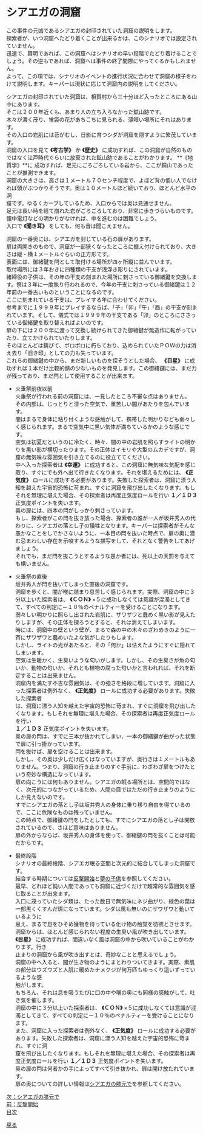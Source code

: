 # シアエガの洞窟  

この事件の元凶であるシアエガの封印されていた洞窟の説明をします。  
探索者が、いつ洞窟へたどり着くことが出来るかは、このシナリオでは設定されていません。  
迅速で、賢明であれば、この洞窟へはシナリオの早い段階でたどり着けることでしょう。その逆もであれば、洞窟へは事件の終了間際にやってくるかもしれません。  
よって、この項では、シナリオのイベントの進行状況に合わせて洞窟の様子をわけて説明します。キーパーは現状に応じて洞窟内の説明をしてください。  

シアエガの封印されていた洞窟は、相賀村から三十分ほど入ったところにある山中にあります。  
そこは２００年近くも、あまり人の立ち入らなかった鉱山跡です。  
木々が濃く茂り、蛍袋の花があちこちに見られる、薄暗い場所にそれはあります。  
その入口の岩肌には苔がむし、日影に育つシダが洞窟を隠すように繁茂しています。  
洞窟の入口を見て **《考古学》** か **《歴史》** に成功すれば、この洞窟が自然のものではなく江戸時代ぐらいに放棄された鉱山跡であることがわかります。 **《地質学》**に
成功すれば、足元にごろごろしている岩から、ここが銅山であったことが推測できます。  
洞窟の大きさは、高さは１メートル７０センチ程度で、よほど背の低い人でなければ頭がぶつかりそうです。奥は１０メートルほど続いており、ほとんど水平の洞  
窟です。ゆるくカーブしているため、入口からでは奥は見通せません。  
足元は長い時を経て崩れた岩がごろごろしており、非常に歩きづらいものです。  
懐中電灯などの明かりがなければ、中を進むのは困難でしょう。  
入口で **《聞き耳》** をしても、何も音は聞こえません。  

洞窟の一番奥には、シアエガを封じている石の扉があります。  
扉は両開きのもので、洞窟が一部狭くなったところに据え付けられており、大きさは縦・横１メートルぐらいの正方形です。  
表面には、御緒鍵を閂として取付ける場所が四ヶ所縦に並んでいます。  
取付場所には３年おきに四種類の干支が浅浮き彫りにされています。  
緒締役の子供は、その年の干支の刻まれた場所に刺さっている御緒鍵を交換します。祭は３年に一度執り行われるので、今年の干支に刺さっている御緒鍵は１２年前の一番古いものということになるのです。  
ここに刻まれている干支は、プレイする年に合わせてください。  
参考までに１９９９年にプレイするならば、「子」「卯」「午」「酉」の干支が刻まれています。そして、儀式では１９９９年の干支である「卯」のところにささっている御緒鍵を取り替えればよいのです。  
扉の下には２００年に渡って交換し続けられてきた御緒鍵が無造作に転がっていたり、立てかけられていたりします。  
そのほとんどは錆びて、ボロボロに朽ちており、込められていたＰＯＷの力は消え去り「旧き印」としての力も失っています。  
これらの御緒鍵の中から、まだ新しいものを探そうとした場合、 **《目星》** に成功すれば１本だけ比較的錆の少ないものを発見します。この御緒鍵には、まだ力が残っており、まだ閂として使用することが出来ます。  

* 火垂祭前夜以前  
火垂祭が行われる前の洞窟には、一見したところ不審な点はありません。  
その内部は、じっとりと湿った空気で、重苦しい闇があたりを包んでいます。  
闇はまるで身体に粘り付くような感触がして、携帯した明かりなども弱々しく感じられます。まるで空気中に黒い気体が満ちているかのような感じです。  
空気は初夏だというのに冷たく、時々、闇の中の岩肌を照らすライトの明かりを黒い影が横切ったります。その正体はイモリや大型のムカデですが、洞窟の無気味な雰囲気を引き立てるのに役立ててください。  
中へ入った探索者は **《幸運》** に成功すると、この洞窟に無気味な気配を感じ取り、すぐにでも外へ出て行きたくなります。それを堪えるためには、 **《正気度》** ロールに成功する必要があります。失敗した探索者は、洞窟に漂う人知を越えた宇宙的恐怖に苛まれ、すぐに洞窟を飛び出したくなります。もしそれを無理に堪えた場合、その探索者は再度正気度ロールを行い **１／１Ｄ３** 正気度ポイントを失います。  
奥の扉には、四本の閂がしっかり刺さっています。  
もし、探索者がこの閂を抜き放った場合、探索者の誰が一人が坂井秀人の代わりに、シアエガの落とし子の犠牲となります。キーパーは探索者がそんな愚かなことをしでかさないように、一本目の閂を抜いた時点で、扉の奥に潜む忌まわしい存在を示唆するような描写をして、それとなく警告をしてあげましょう。  
それでも、まだ閂を抜こうとするような愚か者には、死以上の天罰を与えても構いません。  

* 火垂祭の直後  
坂井秀人が閂を抜いてしまった直後の洞窟です。  
洞窟を歩くと、闇が喉に詰まり息苦しく感じられます。実際、洞窟の中に３分以上いた探索者は、 **《ＣＯＮ》** ×５に成功しなくては意識が混濁としてきて、すべての判定に－１０％のペナルティーを受けることになります。  
弱々しい明かりに照らし出された岩肌に、ザワザワと蠢めく黒い影が見えたりしますが、その正体を探ろうとすると、それは消えてしまいます。  
時には、洞窟中の壁という壁が、まるで森の中の木々のざわめきのように一斉にザワザワと蠢めいたよな気がしたりもします。  
しかし、ライトの光があたると、その「何か」は怯えたようにすぐに隠れてしまいます。  
空気は生暖かく、生臭いような匂いがします。しかし、その生臭さが魚の匂いか、動物の匂いか、それとも植物の腐った匂いかと言われれば、それを断定することは出来ません。  
洞窟内を満たす不吉な雰囲気は、その強さを格段に増しています。洞窟に入った探索者は例外なく、 **《正気度》** ロールに成功する必要があります。失敗した探索者  
は、洞窟に漂う人知を越えた宇宙的恐怖に苛まれ、すぐに洞窟を飛び出したくなります。もしそれを無理に堪えた場合、その探索者は再度正気度ロールを行い  
 **１／１Ｄ３** 正気度ポイントを失います。  
奥の扉の閂は、すでに三本が抜かれてしまい、一本の御緒鍵が曲がった状態で扉に引っ掛かっています。  
閂を抜けば、扉を空けることは出来ます。  
しかし、その奥は少しだけ広くはなっていますが、奥行きは１メートルもありません。つまり、洞窟の行き止まりのすぐ手前に、わざわざ扉をつけたという奇妙な構造になっています。  
扉の向こうには何もありません。シアエガの眠る場所とは、空間的ではなく、次元的につながっているため、人間の目ではただの行き止まりのようにしか見えないのです。  
すでにシアエガの落とし子は坂井秀人の身体に乗り移り自由を得ているので、ここに危険なものは残っていません。  
この時点で、御緒鍵の閂をしたとしても、すでにシアエガの落とし子は開放されているので、さほど意味はありません。  
扉の外からならば、坂井秀人の身体を使って、御緒鍵の閂を抜くことは可能だからです。  

* 最終段階  
シナリオの最終段階、シアエガ眠る空間と次元的に結合してしまった洞窟です。  
結合する時期については[反撃開始](038_反撃開始.md)と[夢の子供](037_夢の子供.md)を参照してください。  
最早、どれほど鈍い人間であっても洞窟に近づくだけで超常的な雰囲気を感じ取ることが出来ます。  
入口に茂っていたシダ類は、たった数日で無気味にネジ曲がり、緑色の葉は一部黒くくすんだ斑になっています。シダは風も無いのにザワザワと動いているように  
思え、まるで息をひそめ獲物を待っている化け物の触覚を彷彿とさせます。  
洞窟からは、ほとんど感じられない程度の生臭い風が吹き出しています。 **《目星》** に成功すれば、間違いなく風は洞窟の中から吹いていることがわかります。行き  
止まりの洞窟から風が吹き出すとは、奇妙なことと思えるでしょう。  
洞窟の中へ入ると、闇が生き物のようにまとわりついてきます。実際、素肌の部分はウズウズと人肌に暖めたナメクジが何万匹もゆっくり這いずっているような感  
触がします。  
もちろん、それは息を吸うたびに口の中や喉の奥にも同様の感触がして、吐き気を催します。  
洞窟の中に３分以上いた探索者は、 **《ＣＯＮ》** ×５に成功しなくては意識が混濁としてきて、すべての判定に－１０％のペナルティーを受けることになります。  
また、洞窟に入った探索者は例外なく、 **《正気度》** ロールに成功する必要があります。失敗した探索者は、洞窟に漂う人知を越えた宇宙的恐怖に苛まれ、すぐに洞  
窟を飛び出したくなります。もしそれを無理に堪えた場合、その探索者は再度正気度ロールを行い **１／１Ｄ３** 正気度ポイントを失います。  
奥の扉の閂は何者かの手によってすべて引き抜かれ、扉は開け放たれています。  
扉の奥についての詳しい情報は[シアエガの膝元で](040_シアエガの膝元で.md)を参照してください。  

[次：シアエガの膝元で](040_シアエガの膝元で.md)  
[前：反撃開始](038_反撃開始.md)  
[目次](004_シナリオ目次.md)  

<a href="javascript:history.back()">戻る</a>  
